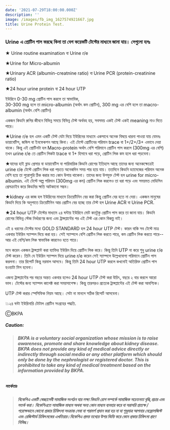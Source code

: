 ```yaml
---
date: '2021-07-29T18:00:00.000Z'
description: ''
image: /images/fb_img_1627574921667.jpg
title: Urine Protein Test.
---
```



### Urine এ প্রোটিন পাস করছে কিনা তা বেশ কয়েকটি টেস্টের মাধ্যমে জানা যায়। সেগুলো হলঃ

★ Urine routine examination বা Urine r/e

★Urine for Micro-albumin

★Urinary ACR (albumin-creatnine ratio) বা Urine PCR (protein-creatinine ratio)

★24 hour urine protein বা 24 hour UTP

ইউরিনে 0-30 mg প্রোটিন পাস করলে তা স্বাভাবিক,  
30-300 mg হলে তা micro-albumin (অর্থাৎ কম প্রোটিন), 300 mg এর বেশি হলে তা macro-albumin (অর্থাৎ বেশি প্রোটিন)

একজন কিডনি রুগির জীবনে বিভিন্ন সময়ে বিভিন্ন টেস্ট অর্থবহ হয়, সবসময় একই টেস্ট একই meaning নাও দিতে পারে।

★Urine r/e হল এমন একটি টেস্ট যেটা দিয়ে ইউরিনের মাধ্যমে একসাথে অনেক বিষয়ে ধারনা পাওয়া যায় যেমনঃ ডায়াবেটিস, জন্ডিস বা ইনফেকশন আছে কিনা। এই টেস্টে প্রোটিনের পরিমান trace বা 1+/2+/3+ এভাবে দেয়া থাকে। কিন্তু এই প্রোটিনটা হল Macro-protein অর্থাৎ বেশি পরিমানে প্রোটিন পাস করলে (300mg এর বেশি) তখন urine r/e তে প্রোটিন লিকটা trace বা 1+ হিসাবে ধরা পড়ে, প্রোটিন লিক কম হলে ধরা পড়বেনা।

★যাদের হাই ব্লাড প্রেসার বা ডায়াবেটিস বা পারিবারিক কিডনি রোগের ইতিহাস আছে তাদের জন্য অনেকক্ষেত্রেই urine r/e টেস্টে প্রোটিন লিক ধরা পড়তে অনেকদিন সময় পার হয়ে যায়। ততদিনে কিডনি ড্যামেজের পরিমান অনেক বেশি হয়ে তা পুরোপুরি ঠিক করার মত কোন উপায় থাকেনা। তাদের জন্য উপযুক্ত টেস্ট হল urine for micro-albumin. এই টেস্টে অল্প পরিমান (300mg এর কম) প্রোটিন লিক করলেও তা ধরা পড়ে এবং সময়মত মেডিসিন প্রেসক্রাইব করে কিডনির ক্ষতি আটকানো সম্ভব।

★kidney এর কাজ হল ইউরিনের মাধ্যমে ক্রিয়েটিনিন বের করা কিন্তু প্রোটিন বের হতে না দেয়া। একজন মানুষের কিডনি দিয়ে কি অনুপাতে ক্রিয়েটিনিন আর প্রোটিন বের হচ্ছে তার টেস্ট হল Urine ACR বা Urine PCR.

★24 hour UTP টেস্টের মাধ্যমে ২৪ ঘন্টায় ইউরিনে মোট কতটুকু প্রোটিন পাস করে তা জানা যায়। কিডনি রোগের বিভিন্ন স্টেজ নির্ধারণের জন্য এবং ট্রান্সপ্লান্টের পর এই টেস্ট এর কোন বিকল্প নাই।

এই ৪ ধরনের টেস্টের মধ্যে GOLD STANDARD হল 24 hour UTP টেস্ট। কারন বাকি সব টেস্টে মাত্র একবার ইউরিন স্যাম্পল দিয়ে করা হয়। সেই স্যাম্পলে বেশি প্রোটিন লিক করতে পারে, কম প্রোটিন লিক করতে পারে-- আর এই বেশি/কম লিক স্বাভাবিক কারনেও হতে পারে।

মনে করেন একজন ট্রান্সপ্লান্ট করা ব্যাক্তির ইউরিন দিয়ে প্রোটিন লিক করে। কিন্তু তিনি UTP না করে শুধু urine r/e টেস্ট করেন। তিনি যে ইউরিন স্যাম্পল দিয়ে urine r/e করেন সেই স্যাম্পলে উল্লেখযোগ্য পরিমানে প্রোটিন পাস করলনা। তার রিপোর্ট কিন্তু নরমাল আসবে। কিন্তু তিনি 24 hour UTP করলে কখনোই অতিরিক্ত প্রোটিন পাস হওয়াটা মিস হবেনা।

এজন্য ট্রান্সপ্লান্টের পর বছরে অন্তত একবার হলেও 24 hour UTP টেস্ট করা উচিৎ, বছরে ২ বার করলে আরো ভাল। টেস্টের জন্য স্যাম্পল কালেক্ট করা সময়সাপেক্ষ। কিন্তু তারপরও প্রত্যেক ট্রান্সপ্লান্টের এই টেস্ট করা আবশ্যিক।

UTP টেস্ট করার স্পেসিফিক নিয়ম আছে। সেটা না মানলে সঠিক রিপোর্ট আসবেনা।

💥২৪ ঘন্টা ইউরিনারি টোটাল প্রোটিন সংগ্রহের পদ্ধতি.

ⒸBKPA

##### **Caution:**

> ###### **BKPA is a voluntary social organization whose mission is to raise awareness, promote and share knowledge about kidney disease. BKPA does not provide any kind of medical advice directly or indirectly through social media or any other platform which should only be done by the nephrologist or registered doctor. This is prohibited to take any kind of medical treatment based on the information provided by BKPA.**

##### **সতর্কতাঃ**

> ###### **বিকেপিএ একটি স্বেচ্ছাসেবী সামাজিক সংগঠন যার লক্ষ্য কিডনি রোগ সম্পর্কে সামাজিক সচেতনতা বৃদ্ধি,প্রচার এবং সতর্ক করা। বিকেপিএতে সামাজিক মাধ্যম অথবা অন্য কোন মাধ্যম ব্যবহার করে বা সরাসরি প্রত্যক্ষ / পরোক্ষভাবে কোনো প্রকার চিকিৎসা সংক্রান্ত সেবা বা পরামর্শ প্রদান করা হয় না যা শুধুমাত্র আপনার নেফ্রোলজিস্ট এবং রেজিস্টার্ড চিকিৎসকের এখতিয়ার।বিকেপিএ প্রদত্ত তথ্যের উপর ভিত্তি করে কোন প্রকার চিকিৎসা গ্রহণ নিষিদ্ধ।**
